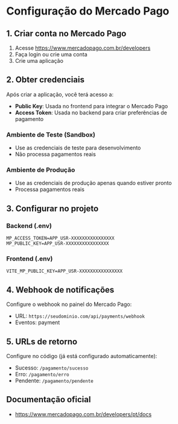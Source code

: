 # Configuração do Mercado Pago

## 1. Criar conta no Mercado Pago

1. Acesse https://www.mercadopago.com.br/developers
2. Faça login ou crie uma conta
3. Crie uma aplicação

## 2. Obter credenciais

Após criar a aplicação, você terá acesso a:

- **Public Key**: Usada no frontend para integrar o Mercado Pago
- **Access Token**: Usada no backend para criar preferências de pagamento

### Ambiente de Teste (Sandbox)
- Use as credenciais de teste para desenvolvimento
- Não processa pagamentos reais

### Ambiente de Produção
- Use as credenciais de produção apenas quando estiver pronto
- Processa pagamentos reais

## 3. Configurar no projeto

### Backend (.env)
```
MP_ACCESS_TOKEN=APP_USR-XXXXXXXXXXXXXXXX
MP_PUBLIC_KEY=APP_USR-XXXXXXXXXXXXXXXX
```

### Frontend (.env)
```
VITE_MP_PUBLIC_KEY=APP_USR-XXXXXXXXXXXXXXXX
```

## 4. Webhook de notificações

Configure o webhook no painel do Mercado Pago:
- URL: `https://seudominio.com/api/payments/webhook`
- Eventos: payment

## 5. URLs de retorno

Configure no código (já está configurado automaticamente):
- Sucesso: `/pagamento/sucesso`
- Erro: `/pagamento/erro`
- Pendente: `/pagamento/pendente`

## Documentação oficial
- https://www.mercadopago.com.br/developers/pt/docs
